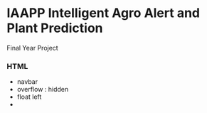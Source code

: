 # IAAPP   Intelligent Agro Alert and Plant Prediction
 Final Year Project

### HTML
- navbar
- overflow : hidden
- float left
- 